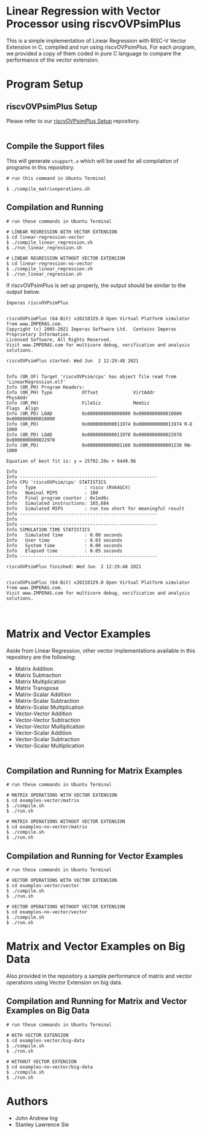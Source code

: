 # **Linear Regression with Vector Processor using riscvOVPsimPlus**

This is a simple implementation of Linear Regression with RISC-V Vector Extension in C, compiled and run using riscvOVPsimPlus. For each program, we provided a copy of them coded in pure C language to compare the performance of the vector extension.

# **Program Setup**
## **riscvOVPsimPlus Setup**
Please refer to our [riscvOVPsimPlus Setup](https://github.com/stanleysie/riscv-ovpsim-plus-demo) repository.
<br/><br/>

## **Compile the Support files**

This will generate `vsupport.o` which will be used for all compilation of programs in this repository.

```
# run this command in Ubuntu Terminal

$ ./compile_matrixoperations.sh
```

## **Compilation and Running**

```
# run these commands in Ubuntu Terminal

# LINEAR REGRESSION WITH VECTOR EXTENSION
$ cd linear-regression-vector
$ ./compile_linear_regression.sh
$ ./run_linear_regression.sh

# LINEAR REGRESSION WITHOUT VECTOR EXTENSION
$ cd linear-regression-no-vector
$ ./compile_linear_regression.sh
$ ./run_linear_regression.sh
```
If riscvOVPsimPlus is set up properly, the output should be similar to the output below.
```
Imperas riscvOVPsimPlus


riscvOVPsimPlus (64-Bit) v20210329.0 Open Virtual Platform simulator from www.IMPERAS.com.
Copyright (c) 2005-2021 Imperas Software Ltd.  Contains Imperas Proprietary Information.
Licensed Software, All Rights Reserved.
Visit www.IMPERAS.com for multicore debug, verification and analysis solutions.

riscvOVPsimPlus started: Wed Jun  2 12:29:48 2021


Info (OR_OF) Target 'riscvOVPsim/cpu' has object file read from 'LinearRegression.elf'
Info (OR_PH) Program Headers:
Info (OR_PH) Type           Offset             VirtAddr           PhysAddr
Info (OR_PH)                FileSiz            MemSiz             Flags  Align
Info (OR_PD) LOAD           0x0000000000000000 0x0000000000010000 0x0000000000010000
Info (OR_PD)                0x0000000000011974 0x0000000000011974 R-E    1000
Info (OR_PD) LOAD           0x0000000000011978 0x0000000000022978 0x0000000000022978
Info (OR_PD)                0x0000000000001160 0x0000000000001230 RW-    1000

Equation of best fit is: y = 25792.20x + 9449.96

Info
Info ---------------------------------------------------
Info CPU 'riscvOVPsim/cpu' STATISTICS
Info   Type                  : riscv (RV64GCV)
Info   Nominal MIPS          : 100
Info   Final program counter : 0x1ed6c
Info   Simulated instructions: 165,684
Info   Simulated MIPS        : run too short for meaningful result
Info ---------------------------------------------------
Info
Info ---------------------------------------------------
Info SIMULATION TIME STATISTICS
Info   Simulated time        : 0.00 seconds
Info   User time             : 0.03 seconds
Info   System time           : 0.00 seconds
Info   Elapsed time          : 0.05 seconds
Info ---------------------------------------------------

riscvOVPsimPlus finished: Wed Jun  2 12:29:48 2021


riscvOVPsimPlus (64-Bit) v20210329.0 Open Virtual Platform simulator from www.IMPERAS.com.
Visit www.IMPERAS.com for multicore debug, verification and analysis solutions.
```
<br/>

#  **Matrix and Vector Examples**

Aside from Linear Regression, other vector implementations available in this repository are the following:

* Matrix Addition
* Matrix Subtraction
* Matrix Multiplication
* Matrix Transpose
* Matrix-Scalar Addition
* Matrix-Scalar Subtraction
* Matrix-Scalar Multiplication
* Vector-Vector Addition
* Vector-Vector Subtraction
* Vector-Vector Multiplication
* Vector-Scalar Addition
* Vector-Scalar Subtraction
* Vector-Scalar Multiplication
<br/><br/>

## **Compilation and Running for Matrix Examples**
```
# run these commands in Ubuntu Terminal

# MATRIX OPERATIONS WITH VECTOR EXTENSION
$ cd examples-vector/matrix
$ ./compile.sh
$ ./run.sh

# MATRIX OPERATIONS WITHOUT VECTOR EXTENSION
$ cd examples-no-vector/matrix
$ ./compile.sh
$ ./run.sh
```
## **Compilation and Running for Vector Examples**
```
# run these commands in Ubuntu Terminal

# VECTOR OPERATIONS WITH VECTOR EXTENSION
$ cd examples-vector/vector
$ ./compile.sh
$ ./run.sh

# VECTOR OPERATIONS WITHOUT VECTOR EXTENSION
$ cd examples-no-vector/vector
$ ./compile.sh
$ ./run.sh
```
# **Matrix and Vector Examples on Big Data**

Also provided in the repository a sample performance of matrix and vector operations using Vector Extension on big data.

## **Compilation and Running for Matrix and Vector Examples on Big Data**

```
# run these commands in Ubuntu Terminal

# WITH VECTOR EXTENSION
$ cd examples-vector/big-data
$ ./compile.sh
$ ./run.sh

# WITHOUT VECTOR EXTENSION
$ cd examples-no-vector/big-data
$ ./compile.sh
$ ./run.sh
```

# **Authors**

* John Andrew Ing
* Stanley Lawrence Sie
